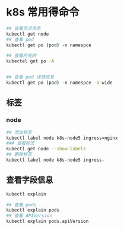 # k8s 常用得命令

```sh
## 查看节点信息
kubectl get node 
## 查看 pod
kubectl get po (pod) -n namespce

## 查看所有的
kubectel get po -A


## 查看 pod 详情信息
kubectl get po (pod) -n namespce -o wide
```

## 标签

### node
```sh
## 添加标签
kubectl label node k8s-node5 ingress=nginx
### 查看标签
kubectl get node --show-labels
## 删除标签
kubectl label node k8s-node5 ingress-
```

## 查看字段信息

```sh
kubectl explain

## 查看 pods 
kubectl explain pods
## 查看 APIVersion
kubectl explain pods.apiVersion
 
```